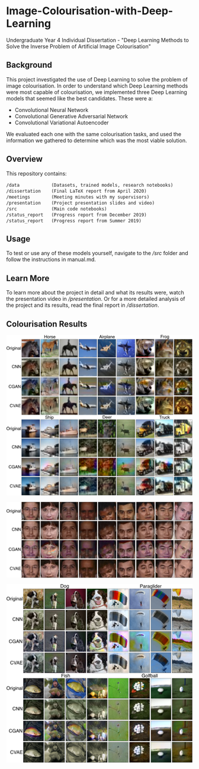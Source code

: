 # Image-Colourisation-with-Deep-Learning

Undergraduate Year 4 Individual Dissertation - "Deep Learning Methods to Solve the Inverse Problem of Artificial Image Colourisation"

## Background

This project investigated the use of Deep Learning to solve the problem of image colourisation. In order to understand which Deep Learning methods were most capable of colourisation, we implemented three Deep Learning models that seemed like the best candidates. These were a: 
* Convolutional Neural Network
* Convolutional Generative Adversarial Network
* Convolutional Variational Autoencoder

We evaluated each one with the same colourisation tasks, and used the information we gathered to determine which was the most viable solution.

## Overview

This repository contains:
```
/data            (Datasets, trained models, research notebooks)
/dissertation    (Final LaTeX report from April 2020)
/meetings        (Meeting minutes with my supervisors)
/presentation    (Project presentation slides and video)
/src             (Main code notebooks)
/status_report   (Progress report from December 2019)
/status_report   (Progress report from Summer 2019)
```

## Usage

To test or use any of these models yourself, navigate to the */src* folder and follow the instructions in manual.md.

## Learn More 
To learn more about the project in detail and what its results were, watch the presentation video in */presentation*. Or for a more detailed analysis of the project and its results, read the final report in */dissertation*.

## Colourisation Results

![Cifar-10](https://github.com/conwayjw97/Image-Colourisation-with-Deep-Learning/blob/master/dissertation/images/Cifar10Eval.png)

![Faces](https://github.com/conwayjw97/Image-Colourisation-with-Deep-Learning/blob/master/dissertation/images/FaceEval.png)

![ImageNette](https://github.com/conwayjw97/Image-Colourisation-with-Deep-Learning/blob/master/dissertation/images/ImagenetteEval.png)
